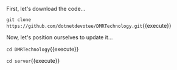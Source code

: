 First, let's download the code...

`git clone https://github.com/dotnetdevotee/DMRTechnology.git`{{execute}}

Now, let's position ourselves to update it...

`cd DMRTechnology`{{execute}}

`cd server`{{execute}}